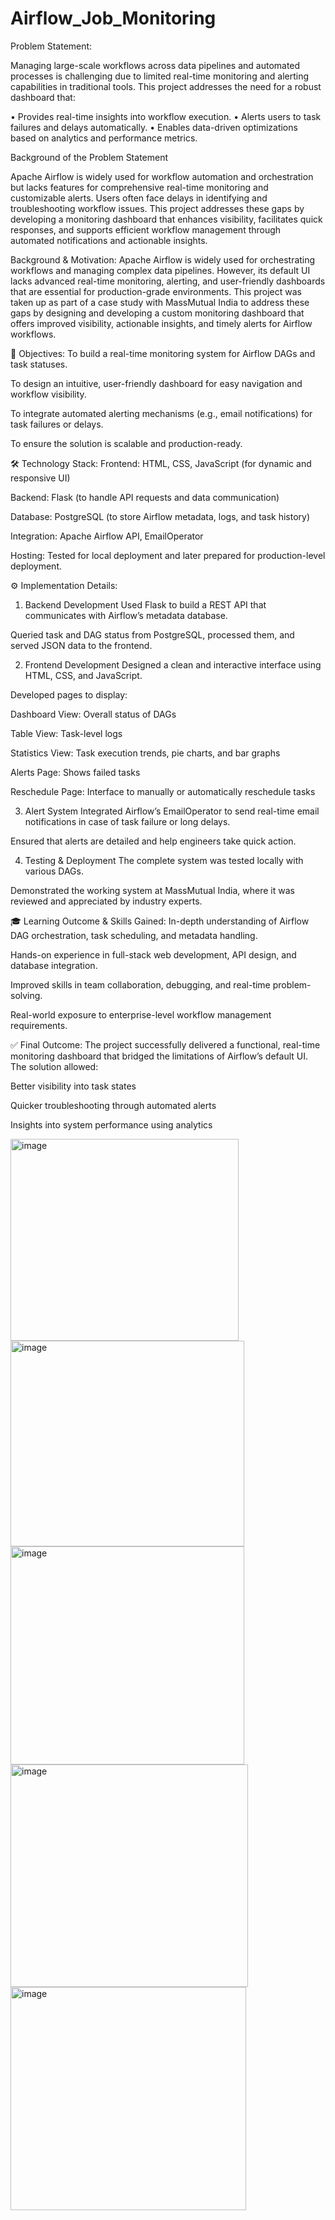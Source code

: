 # Airflow_Job_Monitoring

Problem Statement:

Managing large-scale workflows across data pipelines and automated processes is challenging due to limited real-time monitoring and alerting capabilities in traditional tools. This project addresses the need for a robust dashboard that:

•	Provides real-time insights into workflow execution.
•	Alerts users to task failures and delays automatically.
•	Enables data-driven optimizations based on analytics and performance metrics.

Background of the Problem Statement

Apache Airflow is widely used for workflow automation and orchestration but lacks features for comprehensive real-time monitoring and customizable alerts. Users often face delays in identifying and troubleshooting workflow issues. This project addresses these gaps by developing a monitoring dashboard that enhances visibility, facilitates quick responses, and supports efficient workflow management through automated notifications and actionable insights.


 Background & Motivation:
Apache Airflow is widely used for orchestrating workflows and managing complex data pipelines. However, its default UI lacks advanced real-time monitoring, alerting, and user-friendly dashboards that are essential for production-grade environments. This project was taken up as part of a case study with MassMutual India to address these gaps by designing and developing a custom monitoring dashboard that offers improved visibility, actionable insights, and timely alerts for Airflow workflows.

🎯 Objectives:
To build a real-time monitoring system for Airflow DAGs and task statuses.

To design an intuitive, user-friendly dashboard for easy navigation and workflow visibility.

To integrate automated alerting mechanisms (e.g., email notifications) for task failures or delays.

To ensure the solution is scalable and production-ready.

🛠️ Technology Stack:
Frontend: HTML, CSS, JavaScript (for dynamic and responsive UI)

Backend: Flask (to handle API requests and data communication)

Database: PostgreSQL (to store Airflow metadata, logs, and task history)

Integration: Apache Airflow API, EmailOperator

Hosting: Tested for local deployment and later prepared for production-level deployment.

⚙️ Implementation Details:
1. Backend Development
Used Flask to build a REST API that communicates with Airflow’s metadata database.

Queried task and DAG status from PostgreSQL, processed them, and served JSON data to the frontend.

2. Frontend Development
Designed a clean and interactive interface using HTML, CSS, and JavaScript.

Developed pages to display:

Dashboard View: Overall status of DAGs

Table View: Task-level logs

Statistics View: Task execution trends, pie charts, and bar graphs

Alerts Page: Shows failed tasks

Reschedule Page: Interface to manually or automatically reschedule tasks

3. Alert System
Integrated Airflow’s EmailOperator to send real-time email notifications in case of task failure or long delays.

Ensured that alerts are detailed and help engineers take quick action.

4. Testing & Deployment
The complete system was tested locally with various DAGs.

Demonstrated the working system at MassMutual India, where it was reviewed and appreciated by industry experts.

🎓 Learning Outcome & Skills Gained:
In-depth understanding of Airflow DAG orchestration, task scheduling, and metadata handling.

Hands-on experience in full-stack web development, API design, and database integration.

Improved skills in team collaboration, debugging, and real-time problem-solving.

Real-world exposure to enterprise-level workflow management requirements.

✅ Final Outcome:
The project successfully delivered a functional, real-time monitoring dashboard that bridged the limitations of Airflow’s default UI. The solution allowed:

Better visibility into task states

Quicker troubleshooting through automated alerts

Insights into system performance using analytics
     


<img width="365" height="323" alt="image" src="https://github.com/user-attachments/assets/9e7db8e9-0de1-4c97-a631-a6471846134c" />

<img width="374" height="329" alt="image" src="https://github.com/user-attachments/assets/bf16a13b-7a11-49cc-a1a2-6f095bdcb83e" />

<img width="374" height="349" alt="image" src="https://github.com/user-attachments/assets/8f6f8449-1f7a-4210-bb28-e41b0c1f86e3" />

<img width="380" height="356" alt="image" src="https://github.com/user-attachments/assets/671b38df-934b-4029-8941-a16871531097" />

<img width="377" height="357" alt="image" src="https://github.com/user-attachments/assets/1870029b-03a0-4da2-ad33-ab4e7a62adad" />




